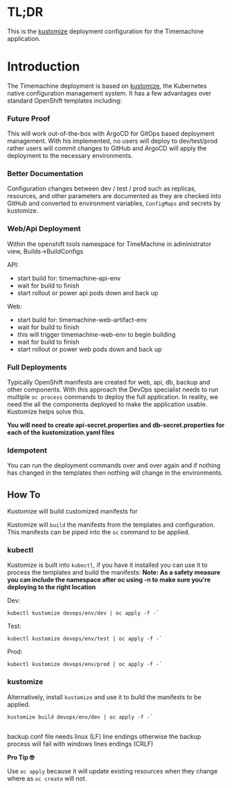 # TL;DR

This is the [kustomize](https://kustomize.io) deployment configuration for the Timemachine application.

# Introduction

The Timemachine deployment is based on [kustomize](https://kustomize.io), the Kubernetes native configuration management system. It has a few advantages over standard OpenShift templates including:

### Future Proof

This will work out-of-the-box with ArgoCD for GitOps based deployment management. With his implemented, no users will deploy to dev/test/prod rather users will commit changes to GitHub and ArgoCD will apply the deployment to the necessary environments.

### Better Documentation

Configuration changes between dev / test / prod such as replicas, resources, and other parameters are documented as they are checked into GitHub and converted to environment variables, `ConfigMaps` and secrets by kustomize.

### Web/Api Deployment

Within the openshift tools namespace for TimeMachine in administrator view, Builds->BuildConfigs

API:
- start build for: timemachine-api-env
- wait for build to finish
- start rollout or power api pods down and back up

Web:
- start build for: timemachine-web-artifact-env
- wait for build to finish
- this will trigger timemachine-web-env to begin building
- wait for build to finish
- start rollout or power web pods down and back up

### Full Deployments

Typically OpenShift manifests are created for web, api, db, backup and other components. With this approach the DevOps specialist needs to run multiple `oc process` commands to deploy the full application. In reality, we need the all the components deployed to make the application usable. Kustomize helps solve this.

**You will need to create api-secret.properties and db-secret.properties for each of the kustomization.yaml files**

### Idempotent

You can run the deployment commands over and over again and if nothing has changed in the templates then nothing will change in the environments.

## How To

Kustomize will build customized manifests for 

Kustomize will `build` the manifests from the templates and configuration. This manifests can be piped into the `oc` command to be applied.

### kubectl 

Kustomize is built into `kubectl`, if you have it installed you can use it to process the templates and build the manifests:
**Note: As a safety measure you can include the namespace after oc using -n to make sure you're deploying to the right location**

Dev:
```console
kubectl kustomize devops/env/dev | oc apply -f -`
```

Test:
```console
kubectl kustomize devops/env/test | oc apply -f -`
```

Prod:
```console
kubectl kustomize devops/env/prod | oc apply -f -`
```

### kustomize

Alternatively, install `kustomize` and use it to build the manifests to be applied.

```console
kustomize build devops/env/dev | oc apply -f -`
```

##
backup.conf file needs linux (LF) line endings otherwise the backup process will fail with windows lines endings (CRLF)

**Pro Tip 🤓**

Use `oc apply` because it will update existing resources when they change where as `oc create` will not.